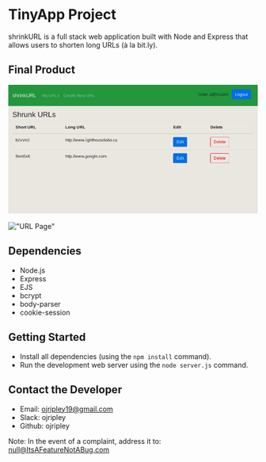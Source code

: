 # TinyApp Project

shrinkURL is a full stack web application built with Node and Express that allows users to shorten long URLs (à la bit.ly).

## Final Product

!["Home Page"](images/shortURL-home.png)

!["URL Page"](https://i.imgur.com/8SN24Ua.png[/img])

## Dependencies

- Node.js
- Express
- EJS
- bcrypt
- body-parser
- cookie-session

## Getting Started

- Install all dependencies (using the `npm install` command).
- Run the development web server using the `node server.js` command.

## Contact the Developer

- Email: ojripley19@gmail.com
- Slack: ojripley
- Github: ojripley

Note: In the event of a complaint,
address it to: null@ItsAFeatureNotABug.com
